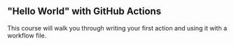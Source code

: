 ## "Hello World" with GitHub Actions

This course will walk you through writing your first action and using it with a workflow file. 
